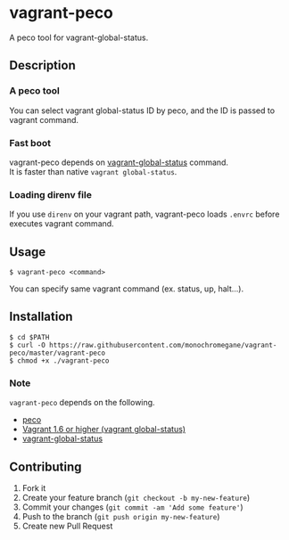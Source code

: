 # vagrant-peco

A peco tool for vagrant-global-status.

## Description

### A peco tool

You can select vagrant global-status ID by peco, and the ID is passed to vagrant command.

### Fast boot  

vagrant-peco depends on [vagrant-global-status](https://github.com/monochromegane/vagrant-global-status) command.  
It is faster than native `vagrant global-status`.  

### Loading direnv file

If you use `direnv` on your vagrant path, vagrant-peco loads `.envrc` before executes vagrant command.

## Usage

```console
$ vagrant-peco <command>
```

You can specify same vagrant command (ex. status, up, halt...).

## Installation

```console
$ cd $PATH
$ curl -O https://raw.githubusercontent.com/monochromegane/vagrant-peco/master/vagrant-peco
$ chmod +x ./vagrant-peco
```

### Note

`vagrant-peco` depends on the following.

- [peco](https://github.com/peco/peco)
- [Vagrant 1.6 or higher (vagrant global-status)](http://www.vagrantup.com/blog/feature-preview-vagrant-1-6-global-status.html)
- [vagrant-global-status](https://github.com/monochromegane/vagrant-global-status)

## Contributing

1. Fork it
2. Create your feature branch (`git checkout -b my-new-feature`)
3. Commit your changes (`git commit -am 'Add some feature'`)
4. Push to the branch (`git push origin my-new-feature`)
5. Create new Pull Request

